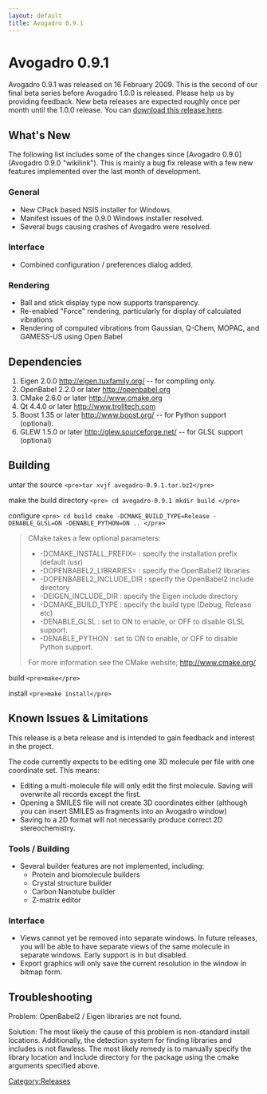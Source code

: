 ```yaml
---
layout: default
title: Avogadro 0.9.1
---
```


# Avogadro 0.9.1

Avogadro 0.9.1 was released on 16 February 2009. This is the second of our final beta series before Avogadro 1.0.0 is released. Please help us by providing feedback. New beta releases are expected roughly once per month until the 1.0.0 release. You can [download this release here](https://sourceforge.net/project/showfiles.php?group_id=165310&package_id=187449).

What's New
----------

The following list includes some of the changes since [Avogadro 0.9.0](Avogadro 0.9.0 "wikilink"). This is mainly a bug fix release with a few new features implemented over the last month of development.

### General

-   New CPack based NSIS installer for Windows.
-   Manifest issues of the 0.9.0 Windows installer resolved.
-   Several bugs causing crashes of Avogadro were resolved.

### Interface

-   Combined configuration / preferences dialog added.

### Rendering

-   Ball and stick display type now supports transparency.
-   Re-enabled "Force" rendering, particularly for display of calculated vibrations
-   Rendering of computed vibrations from Gaussian, Q-Chem, MOPAC, and GAMESS-US using Open Babel

Dependencies
------------

1.  Eigen 2.0.0 [<http://eigen.tuxfamily.org/>](http://eigen.tuxfamily.org/) -- for compiling only.
2.  OpenBabel 2.2.0 or later [<http://openbabel.org>](http://openbabel.org/)
3.  CMake 2.6.0 or later [<http://www.cmake.org>](http://www.cmake.org/)
4.  Qt 4.4.0 or later [<http://www.trolltech.com>](http://www.trolltech.com/)
5.  Boost 1.35 or later [<http://www.boost.org/>](http://www.boost.org/) -- for Python support (optional).
6.  GLEW 1.5.0 or later [<http://glew.sourceforge.net/>](http://glew.sourceforge.net/) -- for GLSL support (optional)

Building
--------

untar the source `<pre>tar xvjf avogadro-0.9.1.tar.bz2</pre>`

make the build directory `<pre>
cd avogadro-0.9.1
mkdir build
</pre>`

configure `<pre>
cd build
cmake -DCMAKE_BUILD_TYPE=Release -DENABLE_GLSL=ON -DENABLE_PYTHON=ON ..
</pre>`

> CMake takes a few optional parameters:
>
> -   -DCMAKE\_INSTALL\_PREFIX= : specify the installation prefix (default /usr)
> -   -DOPENBABEL2\_LIBRARIES= : specify the OpenBabel2 libraries
> -   -DOPENBABEL2\_INCLUDE\_DIR : specify the OpenBabel2 include directory
> -   -DEIGEN\_INCLUDE\_DIR : specify the Eigen include directory
> -   -DCMAKE\_BUILD\_TYPE : specify the build type (Debug, Release etc)
> -   -DENABLE\_GLSL : set to ON to enable, or OFF to disable GLSL support.
> -   -DENABLE\_PYTHON : set to ON to enable, or OFF to disable Python support.
>
> For more information see the CMake website; [<http://www.cmake.org/>](http://www.cmake.org/)

build `<pre>make</pre>`

install `<pre>make install</pre>`

Known Issues & Limitations
--------------------------

This release is a beta release and is intended to gain feedback and interest in the project.

The code currently expects to be editing one 3D molecule per file with one coordinate set. This means:

-   Editing a multi-molecule file will only edit the first molecule. Saving will overwrite all records except the first.
-   Opening a SMILES file will not create 3D coordinates either (although you can insert SMILES as fragments into an Avogadro window)
-   Saving to a 2D format will not necessarily produce correct 2D stereochemistry.

### Tools / Building

-   Several builder features are not implemented, including:
    -   Protein and biomolecule builders
    -   Crystal structure builder
    -   Carbon Nanotube builder
    -   Z-matrix editor

### Interface

-   Views cannot yet be removed into separate windows. In future releases, you will be able to have separate views of the same molecule in separate windows. Early support is in but disabled.
-   Export graphics will only save the current resolution in the window in bitmap form.

Troubleshooting
---------------

Problem: OpenBabel2 / Eigen libraries are not found.

Solution: The most likely the cause of this problem is non-standard install locations. Additionally, the detection system for finding libraries and includes is not flawless. The most likely remedy is to manually specify the library location and include directory for the package using the cmake arguments specified above.

<Category:Releases>

